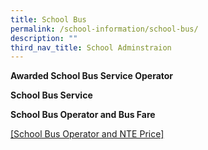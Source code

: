 ```yaml
---
title: School Bus
permalink: /school-information/school-bus/
description: ""
third_nav_title: School Adminstraion
---
```

**Awarded School Bus Service Operator**

**School Bus Service**

**School Bus Operator and Bus Fare**

[[School Bus Operator and NTE Price]](/files/awarded%20school%20bus%20operator%20and%20nte%20price.pdf)